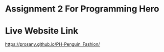 # Assignment 2 For Programming Hero
# Live Website Link
https://prosany.github.io/PH-Penguin_Fashion/
